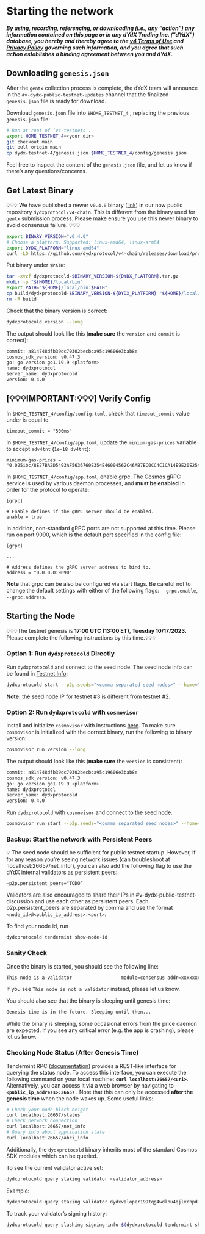 # Starting the network

***By using, recording, referencing, or downloading (i.e., any “action”) any information contained on this page or in any dYdX Trading Inc. ("dYdX") database, you hereby and thereby agree to the [v4 Terms of Use](https://dydx.exchange/v4-terms) and [Privacy Policy](https://dydx.exchange/privacy) governing such information, and you agree that such action establishes a binding agreement between you and dYdX.***


## Downloading `genesis.json`

After the `gentx` collection process is complete, the dYdX team will announce in the `#v-dydx-public-testnet-updates` channel that the finalized `genesis.json` file is ready for download.

Download `genesis.json` file into `$HOME_TESTNET_4` , replacing the previous `genesis.json` file:

```bash
# Run at root of `v4-testnets`.
export HOME_TESTNET_4=<your dir>
git checkout main
git pull origin main
cp dydx-testnet-4/genesis.json $HOME_TESTNET_4/config/genesis.json
```

Feel free to inspect the content of the `genesis.json` file, and let us know if there’s any questions/concerns.

## Get Latest Binary

💡💡💡 We have published a newer `v0.4.0` binary ([link](https://github.com/dydxprotocol/v4-chain/releases/tag/protocol%2Fv0.4.0)) in our now public repository `dydxprotocol/v4-chain`. This is different from the binary used for `gentx` submission process. Please make ensure you use this newer binary to avoid consensus failure. 💡💡💡

```bash
export BINARY_VERSION="v0.4.0"
# Choose a platform. Supported: linux-amd64, linux-arm64
export DYDX_PLATFORM="linux-amd64"
curl -LO https://github.com/dydxprotocol/v4-chain/releases/download/protocol%2F$BINARY_VERSION/dydxprotocold-$BINARY_VERSION-$DYDX_PLATFORM.tar.gz
```

Put binary under `$PATH`:

```bash
tar -xvzf dydxprotocold-$BINARY_VERSION-${DYDX_PLATFORM}.tar.gz
mkdir -p "${HOME}/local/bin"
export PATH="${HOME}/local/bin:$PATH"
cp build/dydxprotocold-$BINARY_VERSION-${DYDX_PLATFORM} "${HOME}/local/bin/dydxprotocold"
rm -R build
```

Check that the binary version is correct:

```bash
dydxprotocold version --long
```

The output should look like this (**make sure** the `version` and `commit` is correct):

```bash
commit: a814748dfb39dc70302becbca95c19606e3bab8e
cosmos_sdk_version: v0.47.3
go: go version go1.19.9 <platform>
name: dydxprotocol
server_name: dydxprotocold
version: 0.4.0
```

## [💡💡💡IMPORTANT:💡💡💡] Verify Config

In `$HOME_TESTNET_4/config/config.toml`, check that `timeout_commit` value under  is equal to
```
timeout_commit = "500ms"
```

In `$HOME_TESTNET_4/config/app.toml`, update the `minium-gas-prices` variable to accept `adv4tnt` (`1e-18 dv4tnt`):
```
minimum-gas-prices = "0.025ibc/8E27BA2D5493AF5636760E354E46004562C46AB7EC0CC4C1CA14E9E20E2545B5,25000000000adv4tnt"
```

In `$HOME_TESTNET_4/config/app.toml`, enable grpc. The Cosmos gRPC service is used by various daemon processes, and **must be enabled** in order for the protocol to operate:
```
[grpc]

# Enable defines if the gRPC server should be enabled.
enable = true
```

In addition, non-standard gRPC ports are not supported at this time. Please run on port 9090, which is the default
port specified in the config file:

```
[grpc]

...

# Address defines the gRPC server address to bind to.
address = "0.0.0.0:9090"
```

**Note** that grpc can be also be configured via start flags. Be careful not to change the default settings with either
of the following flags: `--grpc.enable`, `--grpc.address`.

## Starting the Node

💡💡💡The testnet genesis is **17:00 UTC (13:00 ET), Tuesday 10/17/2023.** Please complete the following instructions by this time.💡💡💡

### Option 1: Run `dydxprotocold` Directly

Run `dydxprotocold` and connect to the seed node. The seed node info can be found in [Testnet Info](https://v4-teacher.vercel.app/testnets/testnet_info):

```bash
dydxprotocold start --p2p.seeds="<comma separated seed nodes>" --home="$HOME_TESTNET_4" --bridge-daemon-eth-rpc-endpoint="<eth rpc endpoint>"
```

**Note:** the seed node IP for testnet #3 is different from testnet #2.

### Option 2: Run `dydxprotocold` with `cosmovisor`

Install and initialize `cosmovisor` with instructions [here](https://v4-teacher.vercel.app/validators/cosmovisor). To make sure `cosmovisor` is initialized with the correct binary, run the following to binary version:

```bash
cosmovisor run version --long
```

The output should look like this (**make sure** the `version` is consistent):

```bash
commit: a814748dfb39dc70302becbca95c19606e3bab8e
cosmos_sdk_version: v0.47.3
go: go version go1.19.9 <platform>
name: dydxprotocol
server_name: dydxprotocold
version: 0.4.0
```

Run `dydxprotocold` with `cosmovisor` and connect to the seed node.

```bash
cosmovisor run start --p2p.seeds="<comma separated seed nodes>" --home="$HOME_TESTNET_4" --bridge-daemon-eth-rpc-endpoint="<eth rpc endpoint>"
```

### Backup: Start the network with Persistent Peers

<aside>
💡 The seed node should be sufficient for public testnet startup. However, if for any reason you’re seeing network issues (can troubleshoot at `localhost:26657/net_info`), you can also add the following flag to use the dYdX internal validators as persistent peers:

`—p2p.persistent_peers="TODO”`

</aside>

Validators are also encouraged to share their IPs in #v-dydx-public-testnet-discussion and use each other as persistent peers. Each p2p.persistent_peers are separated by comma and use the format `<node_id>@<public_ip_address>:<port>`.

To find your node id, run

```protobuf
dydxprotocold tendermint show-node-id
```

### Sanity Check

Once the binary is started, you should see the following line:

```bash
This node is a validator                  module=consensus addr=xxxxxxxxxx
```

If you see `This node is not a validator` instead, please let us know.

You should also see that the binary is sleeping until genesis time:

```bash
Genesis time is in the future. Sleeping until then...
```

While the binary is sleeping, some occasional errors from the price daemon are expected. If you see any critical error (e.g. the app is crashing), please let us know.

### Checking Node Status (After Genesis Time)

Tendermint RPC ([documentation](https://docs.tendermint.com/v0.34/rpc/#/)) provides a REST-like interface for querying the status node. To access this interface, you can execute the following command on your local machine: **`curl localhost:26657/<uri>`**. Alternatively, you can access it via a web browser by navigating to **`<public_ip_address>:26657`** . Note that this can only be accessed **after the genesis time** when the node wakes up. Some useful links:

```bash
# Check your node block height
curl localhost:26657/status
# Check network connection
curl localhost:26657/net_info
# Query info about application state
curl localhost:26657/abci_info
```

Additionally, the `dydxprotocold` binary inherits most of the standard Cosmos SDK modules which can be queried.

To see the current validator active set:

```bash
dydxprotocold query staking validator <validator_address>
```

Example:

```bash
dydxprotocold query staking validator dydxvaloper199tqg4wdlnu4qjlxchpd7seg454937hjxg9yhy
```

To track your validator’s signing history:

```bash
dydxprotocold query slashing signing-info $(dydxprotocold tendermint show-validator)
```
